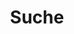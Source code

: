 ---
title: Suche
visible: true
hasImageSwiper: true
hasLeaflet: true
content:
    items: '@self.modular'
    order:
        by: default
        custom:
            - _search
            - _result
---